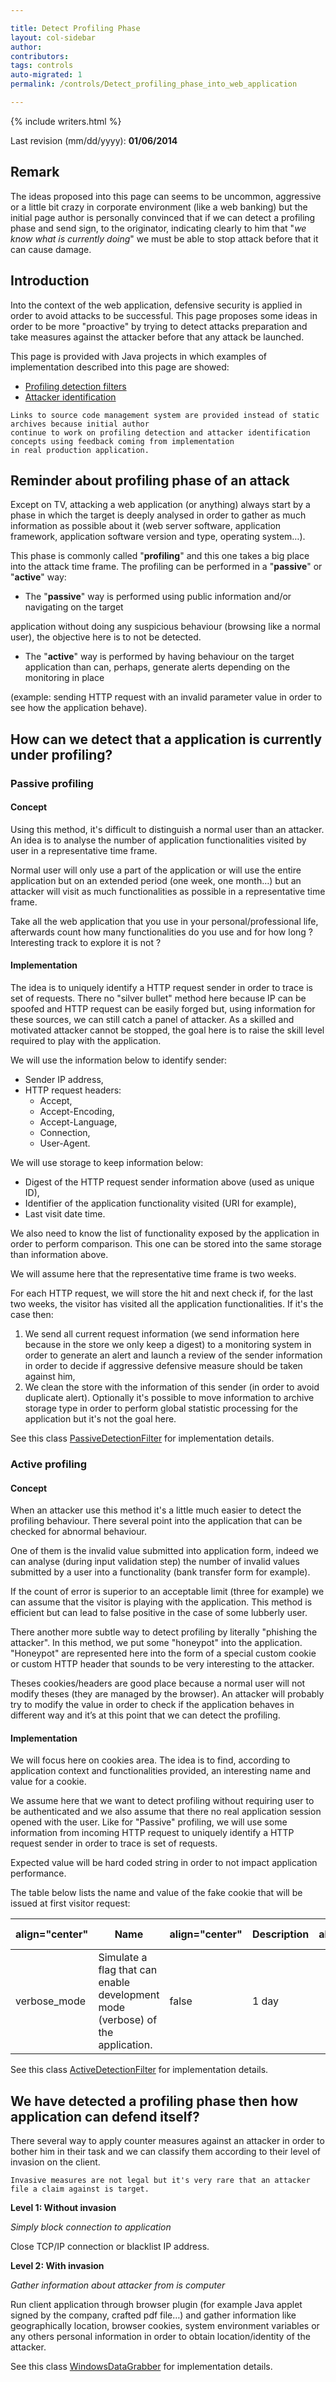 ```yaml
---

title: Detect Profiling Phase
layout: col-sidebar
author:
contributors:
tags: controls
auto-migrated: 1
permalink: /controls/Detect_profiling_phase_into_web_application

---
```


{% include writers.html %}

Last revision (mm/dd/yyyy): **01/06/2014**

## Remark

The ideas proposed into this page can seems to be uncommon, aggressive
or a little bit crazy in corporate environment (like a web banking) but
the initial page author is personally convinced that if we can detect a
profiling phase and send sign, to the originator, indicating clearly to
him that "*we know what is currently doing*" we must be able to stop
attack before that it can cause damage.

## Introduction

Into the context of the web application, defensive security is applied
in order to avoid attacks to be successful. This page proposes some
ideas in order to be more "proactive" by trying to detect attacks
preparation and take measures against the attacker before that any
attack be launched.

This page is provided with Java projects in which examples of
implementation described into this page are showed:

  - [Profiling detection
    filters](https://code.google.com/p/righettod/source/browse/#git%2FJEE%2FProfilingDetectionPOC)
  - [Attacker
    identification](https://code.google.com/p/righettod/source/browse/#git%2FJEE%2FClientIdentifyPOC)

<!-- end list -->

    Links to source code management system are provided instead of static archives because initial author
    continue to work on profiling detection and attacker identification concepts using feedback coming from implementation
    in real production application.

## Reminder about profiling phase of an attack

Except on TV, attacking a web application (or anything) always start by
a phase in which the target is deeply analysed in order to gather as
much information as possible about it (web server software, application
framework, application software version and type, operating system…).

This phase is commonly called "**profiling**" and this one takes a big
place into the attack time frame. The profiling can be performed in a
"**passive**" or "**active**" way:

  - The "**passive**" way is performed using public information and/or
    navigating on the target

application without doing any suspicious behaviour (browsing like a
normal user), the objective here is to not be detected.

  - The "**active**" way is performed by having behaviour on the target
    application than can, perhaps, generate alerts depending on the
    monitoring in place

(example: sending HTTP request with an invalid parameter value in order
to see how the application behave).

## How can we detect that a application is currently under profiling?

### Passive profiling

#### Concept

Using this method, it's difficult to distinguish a normal user than an
attacker. An idea is to analyse the number of application
functionalities visited by user in a representative time frame.

Normal user will only use a part of the application or will use the
entire application but on an extended period (one week, one month…) but
an attacker will visit as much functionalities as possible in a
representative time frame.

Take all the web application that you use in your personal/professional
life, afterwards count how many functionalities do you use and for how
long ? Interesting track to explore it is not ?

#### Implementation

The idea is to uniquely identify a HTTP request sender in order to trace
is set of requests. There no "silver bullet" method here because IP can
be spoofed and HTTP request can be easily forged but, using information
for these sources, we can still catch a panel of attacker. As a skilled
and motivated attacker cannot be stopped, the goal here is to raise the
skill level required to play with the application.

We will use the information below to identify sender:

  - Sender IP address,
  - HTTP request headers:
      - Accept,
      - Accept-Encoding,
      - Accept-Language,
      - Connection,
      - User-Agent.

We will use storage to keep information below:

  - Digest of the HTTP request sender information above (used as unique
    ID),
  - Identifier of the application functionality visited (URI for
    example),
  - Last visit date time.

We also need to know the list of functionality exposed by the
application in order to perform comparison. This one can be stored into
the same storage than information above.

We will assume here that the representative time frame is two weeks.

For each HTTP request, we will store the hit and next check if, for the
last two weeks, the visitor has visited all the application
functionalities. If it's the case then:

1.  We send all current request information (we send information here
    because in the store we only keep a digest) to a monitoring system
    in order to generate an alert and launch a review of the sender
    information in order to decide if aggressive defensive measure
    should be taken against him,
2.  We clean the store with the information of this sender (in order to
    avoid duplicate alert). Optionally it's possible to move information
    to archive storage type in order to perform global statistic
    processing for the application but it's not the goal here.

See this class
[PassiveDetectionFilter](https://code.google.com/p/righettod/source/browse/JEE/ProfilingDetectionPOC/src/main/java/com/googlecode/righettod/pdec/PassiveDetectionFilter.java)
for implementation details.

### Active profiling

#### Concept

When an attacker use this method it's a little much easier to detect the
profiling behaviour. There several point into the application that can
be checked for abnormal behaviour.

One of them is the invalid value submitted into application form, indeed
we can analyse (during input validation step) the number of invalid
values submitted by a user into a functionality (bank transfer form for
example).

If the count of error is superior to an acceptable limit (three for
example) we can assume that the visitor is playing with the application.
This method is efficient but can lead to false positive in the case of
some lubberly user.

There another more subtle way to detect profiling by literally "phishing
the attacker". In this method, we put some "honeypot" into the
application. "Honeypot" are represented here into the form of a special
custom cookie or custom HTTP header that sounds to be very interesting
to the attacker.

Theses cookies/headers are good place because a normal user will not
modify theses (they are managed by the browser). An attacker will
probably try to modify the value in order to check if the application
behaves in different way and it’s at this point that we can detect the
profiling.

#### Implementation

We will focus here on cookies area. The idea is to find, according to
application context and functionalities provided, an interesting name
and value for a cookie.

We assume here that we want to detect profiling without requiring user
to be authenticated and we also assume that there no real application
session opened with the user. Like for "Passive" profiling, we will use
some information from incoming HTTP request to uniquely identify a HTTP
request sender in order to trace is set of requests.

Expected value will be hard coded string in order to not impact
application performance.

The table below lists the name and value of the fake cookie that will be
issued at first visitor request:

| align="center" | Name                                                                           | align="center" | Description | align="center" | Value | align="center" | Life time |
| -------------- | ------------------------------------------------------------------------------ | -------------- | ----------- | -------------- | ----- | -------------- | --------- |
| verbose_mode  | Simulate a flag that can enable development mode (verbose) of the application. | false          | 1 day       |                |       |                |           |

See this class
[ActiveDetectionFilter](https://code.google.com/p/righettod/source/browse/JEE/ProfilingDetectionPOC/src/main/java/com/googlecode/righettod/pdec/ActiveDetectionFilter.java)
for implementation details.

## We have detected a profiling phase then how application can defend itself?

There several way to apply counter measures against an attacker in order
to bother him in their task and we can classify them according to their
level of invasion on the client.

    Invasive measures are not legal but it's very rare that an attacker file a claim against is target.

**Level 1: Without invasion**

*Simply block connection to application*

Close TCP/IP connection or blacklist IP address.

**Level 2: With invasion**

*Gather information about attacker from is computer*

Run client application through browser plugin (for example Java applet
signed by the company, crafted pdf file…) and gather information like
geographically location, browser cookies, system environment variables
or any others personal information in order to obtain location/identity
of the attacker.

See this class
[WindowsDataGrabber](https://code.google.com/p/righettod/source/browse/JEE/ClientIdentifyPOC/src/main/java/com/googlecode/righettod/cip/WindowsDataGrabber.java)
for implementation details.
